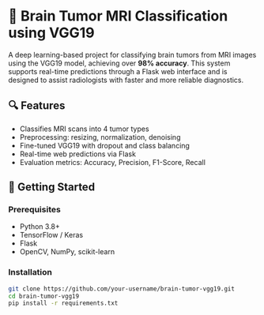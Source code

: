 # 🧠 Brain Tumor MRI Classification using VGG19

A deep learning-based project for classifying brain tumors from MRI images using the VGG19 model, achieving over **98% accuracy**. This system supports real-time predictions through a Flask web interface and is designed to assist radiologists with faster and more reliable diagnostics.

## 🔍 Features
- Classifies MRI scans into 4 tumor types
- Preprocessing: resizing, normalization, denoising
- Fine-tuned VGG19 with dropout and class balancing
- Real-time web predictions via Flask
- Evaluation metrics: Accuracy, Precision, F1-Score, Recall

## 🚀 Getting Started

### Prerequisites
- Python 3.8+
- TensorFlow / Keras
- Flask
- OpenCV, NumPy, scikit-learn

### Installation
```bash
git clone https://github.com/your-username/brain-tumor-vgg19.git
cd brain-tumor-vgg19
pip install -r requirements.txt
